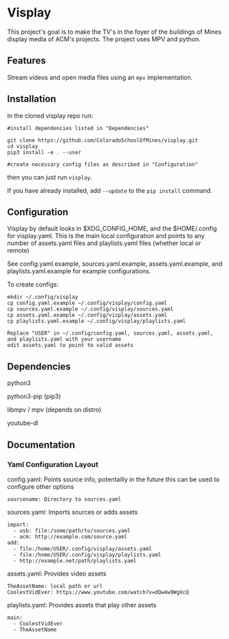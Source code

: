 # Visplay
This project's goal is to make the TV's in the foyer of the buildings of Mines
display media of ACM's projects. The project uses MPV and python.

## Features
Stream videos and open media files using an `mpv` implementation.

## Installation
In the cloned visplay repo run:
    
    #install dependencies listed in "Dependencies"

    git clone https://github.com/ColoradoSchoolOfMines/visplay.git
    cd visplay
    pip3 install -e . --user

    #create necessary config files as described in "Configuration"

then you can just run `visplay`.

If you have already installed, add `--update` to the `pip install` command.

## Configuration
Visplay by default looks in $XDG_CONFIG_HOME, and the $HOME/.config for visplay.yaml.
This is the main local configuration and points to any number of assets.yaml files and playlists.yaml files (whether local or remote)

See config.yaml.example, sources.yaml.example, assets.yaml.example, and playlists.yaml.example for example configurations.

To create configs:

    mkdir ~/.config/visplay
    cp config.yaml.example ~/.config/visplay/config.yaml
    cp sources.yaml.example ~/.config/visplay/sources.yaml
    cp assets.yaml.example ~/.config/visplay/assets.yaml
    cp playlists.yaml.example ~/.config/visplay/playlists.yaml

    Replace "USER" in ~/.config/config.yaml, sources.yaml, assets.yaml, and playlists.yaml with your username
    edit assets.yaml to point to valid assets

## Dependencies

python3

python3-pip (pip3)

libmpv / mpv (depends on distro) 

youtube-dl

## Documentation
### Yaml Configuration Layout
config.yaml: Points source info, potentailly in the future this can be used to configure other options

    sourcename: Directory to sources.yaml

sources.yaml: Imports sources or adds assets
   
    import:
      - usb: file:/some/path/to/sources.yaml
      - acm: http://example.com/source.yaml
    add:
      - file:/home/USER/.config/visplay/assets.yaml
      - file:/home/USER/.config/visplay/playlists.yaml
      - http://example.net/path/playlists.yaml

assets.yaml: Provides video assets

    TheAssetName: local path or url
    CoolestVidEver: https://www.youtube.com/watch?v=dQw4w9WgXcQ

playlists.yaml: Provides assets that play other assets

    main:
      - CoolestVidEver
      - TheAssetName
